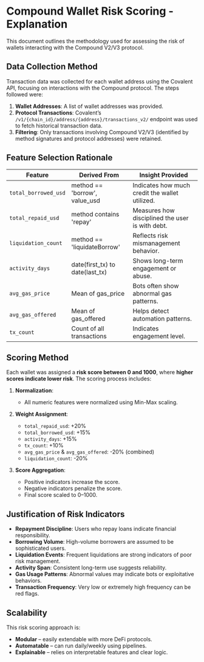 # Compound Wallet Risk Scoring - Explanation

This document outlines the methodology used for assessing the risk of wallets interacting with the Compound V2/V3 protocol.

## Data Collection Method

Transaction data was collected for each wallet address using the Covalent API, focusing on interactions with the Compound protocol. The steps followed were:

1. **Wallet Addresses**: A list of wallet addresses was provided.
2. **Protocol Transactions**: Covalent’s `/v1/{chain_id}/address/{address}/transactions_v2/` endpoint was used to fetch historical transaction data.
3. **Filtering**: Only transactions involving Compound V2/V3 (identified by method signatures and protocol addresses) were retained.

## Feature Selection Rationale

| Feature               | Derived From                    | Insight Provided                      |
|----------------------|----------------------------------|----------------------------------------|
| `total_borrowed_usd` | method == 'borrow', value_usd    | Indicates how much credit the wallet utilized. |
| `total_repaid_usd`   | method contains 'repay'          | Measures how disciplined the user is with debt. |
| `liquidation_count`  | method == 'liquidateBorrow'      | Reflects risk mismanagement behavior. |
| `activity_days`      | date(first_tx) to date(last_tx)  | Shows long-term engagement or abuse.  |
| `avg_gas_price`      | Mean of gas_price                | Bots often show abnormal gas patterns. |
| `avg_gas_offered`    | Mean of gas_offered              | Helps detect automation patterns.     |
| `tx_count`           | Count of all transactions        | Indicates engagement level.           |


## Scoring Method

Each wallet was assigned a **risk score between 0 and 1000**, where **higher scores indicate lower risk**. The scoring process includes:

1. **Normalization**:
   - All numeric features were normalized using Min-Max scaling.
2. **Weight Assignment**:
   - `total_repaid_usd`: +20%
   - `total_borrowed_usd`: +15%
   - `activity_days`: +15%
   - `tx_count`: +10%
   - `avg_gas_price` & `avg_gas_offered`: -20% (combined)
   - `liquidation_count`: -20%

3. **Score Aggregation**:
   - Positive indicators increase the score.
   - Negative indicators penalize the score.
   - Final score scaled to 0–1000.

## Justification of Risk Indicators

- **Repayment Discipline**: Users who repay loans indicate financial responsibility.
- **Borrowing Volume**: High-volume borrowers are assumed to be sophisticated users.
- **Liquidation Events**: Frequent liquidations are strong indicators of poor risk management.
- **Activity Span**: Consistent long-term use suggests reliability.
- **Gas Usage Patterns**: Abnormal values may indicate bots or exploitative behaviors.
- **Transaction Frequency**: Very low or extremely high frequency can be red flags.

## Scalability

This risk scoring approach is:
- **Modular** – easily extendable with more DeFi protocols.
- **Automatable** – can run daily/weekly using pipelines.
- **Explainable** – relies on interpretable features and clear logic.

